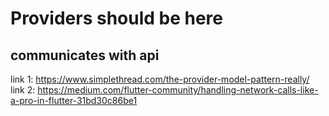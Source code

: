 # Providers should be here
## communicates with api

link 1: https://www.simplethread.com/the-provider-model-pattern-really/
link 2: https://medium.com/flutter-community/handling-network-calls-like-a-pro-in-flutter-31bd30c86be1